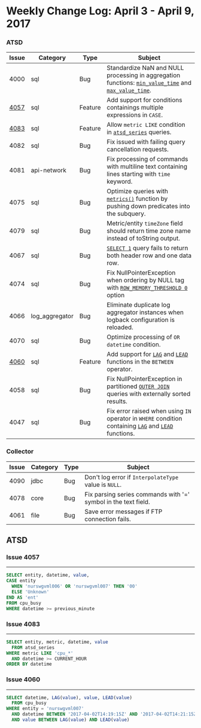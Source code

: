 # Weekly Change Log: April 3 - April 9, 2017

### ATSD

| Issue| Category    | Type    | Subject                                                             |
|------|-------------|---------|---------------------------------------------------------------------|
| 4000 | sql | Bug | Standardize NaN and NULL processing in aggregation functions: [`min_value_time`](../../sql#aggregation-functions) and [`max_value_time`](../../sql#aggregation-functions). |
| [4057](#issue-4057) | sql | Feature | Add support for conditions containings multiple expressions in `CASE`. |
| [4083](#issue-4083) | sql | Feature | Allow `metric LIKE` condition in [`atsd_series`](../../sql#atsd_series-table) queries. |
| 4082 | sql | Bug | Fix issued with failing query cancellation requests. |
| 4081 | api-network | Bug | Fix processing of commands with multiline text containing lines starting with `time` keyword. |
| 4075 | sql | Bug | Optimize queries with [`metrics()`](../../sql#metrics) function by pushing down predicates into the subquery. |
| 4079 | sql | Bug | Metric/entity `timeZone` field should return time zone name instead of toString output. |
| 4067 | sql | Bug | [`SELECT 1`](../../sql#validation-query) query fails to return both header row and one data row. |
| 4074 | sql | Bug | Fix NullPointerException when ordering by NULL tag with [`ROW_MEMORY_THRESHOLD 0`](../../sql#row_memory_threshold-option) option |
| 4066 | log_aggregator | Bug | Eliminate duplicate log aggregator instances when logback configuration is reloaded.  |
| 4070 | sql | Bug | Optimize processing of `OR datetime` condition. |
| [4060](#issue-4060) | sql | Feature | Add support for [`LAG`](../../sql#lag) and [`LEAD`](../../sql#lead) functions in the `BETWEEN` operator. |
| 4058 | sql | Bug | Fix NullPointerException in partitioned [`OUTER JOIN`](../../sql#outer-join) queries with externally sorted results. |
| 4047 | sql | Bug | Fix error raised when using `IN` operator in `WHERE` condition containing [`LAG`](../../sql#lag) and [`LEAD`](../../sql#lead) functions. |

### Collector

| Issue| Category    | Type    | Subject                                                                              |
|------|-------------|---------|--------------------------------------------------------------------------------------|
| 4090 | jdbc | Bug | Don't log error if `InterpolateType` value is `NULL`. |
| 4078 | core | Bug | Fix parsing series commands with '=' symbol in the text field.  |
| 4061 | file | Bug | Save error messages if FTP connection fails. |

## ATSD

### Issue 4057
--------------

```sql
SELECT entity, datetime, value,
CASE entity
  WHEN 'nurswgvml006' OR 'nurswgvml007' THEN '00'
  ELSE 'Unknown'
END AS 'ent'
FROM cpu_busy
WHERE datetime >= previous_minute
```

### Issue 4083
--------------

```sql
SELECT entity, metric, datetime, value
  FROM atsd_series
WHERE metric LIKE 'cpu_*'
  AND datetime >= CURRENT_HOUR
ORDER BY datetime
```

### Issue 4060
--------------

```sql
SELECT datetime, LAG(value), value, LEAD(value)
  FROM cpu_busy
WHERE entity = 'nurswgvml007'
  AND datetime BETWEEN '2017-04-02T14:19:15Z' AND '2017-04-02T14:21:15Z'
  AND value BETWEEN LAG(value) AND LEAD(value)
```

